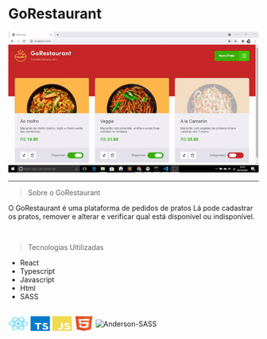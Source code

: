 <h1>GoRestaurant</h1>

<img src="src/assets/goRestaurant.gif" />

<hr>

 
> Sobre o GoRestaurant

<p>
O GoRestaurant é uma plataforma de pedidos de pratos
Lá pode cadastrar os pratos, remover e alterar e verificar
qual está disponível ou indisponível.
</p>

<br>

> Tecnologias Ultilizadas

<p>
<ul>
  <li>React</li>
  <li>Typescript</li>
  <li>Javascript</li>
  <li>Html</li>
  <li>SASS</li>
</ul>
</p>

<div style="display: inline_block"><br>
  <img align="center" alt="Anderson-React" height="30" width="40" src="https://raw.githubusercontent.com/devicons/devicon/master/icons/react/react-original.svg">
  <img align="center" alt="Anderson-Ts" height="30" width="40" src="https://raw.githubusercontent.com/devicons/devicon/master/icons/typescript/typescript-plain.svg">
  <img align="center" alt="Anderson-Js" height="30" width="40" src="https://raw.githubusercontent.com/devicons/devicon/master/icons/javascript/javascript-plain.svg">
  <img align="center" alt="Anderson-HTML" height="30" width="40" src="https://raw.githubusercontent.com/devicons/devicon/master/icons/html5/html5-original.svg">
  <img align="center" alt="Anderson-SASS" height="30" width="40" src="https://cdn.jsdelivr.net/gh/devicons/devicon/icons/sass/sass-original.svg" />
</div>
